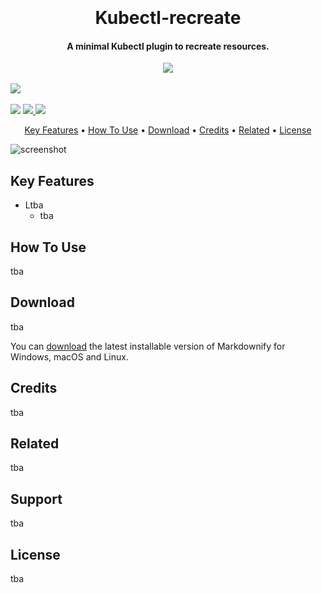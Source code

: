 
<h1 align="center">
  <br>
  <a href="https://craftcodecrew.com/><img src="https://github.com/cfreemoser/kube-recreate/blob/master/cover.png" alt="Kubectl-recreate" width="200"></a>
  <br>
  Kubectl-recreate
  <br>
</h1>

<h4 align="center">A minimal Kubectl plugin to recreate resources.</h4>

<p align="center">
  <a href="https://github.com/cfreemoser/kube-recreate/actions?query=workflow%3A%22Lint+and+Test+Code%22"><img src="https://github.com/cfreemoser/kube-recreate/workflows/Lint%20and%20Test%20Code/badge.svg"></a>

<a href="https://github.com/cfreemoser/kube-recreate/actions?query=workflow%3Apre-release"><img src="https://github.com/cfreemoser/kube-recreate/workflows/pre-release/badge.svg)"></a>


 <a href="https://github.com/cfreemoser/kube-recreate/actions?query=workflow%3Arelease"><img src="https://github.com/cfreemoser/kube-recreate/workflows/release/badge.svg"></a>
  <a href="https://saythanks.io/to/freimoser.c%40gmail.com">
      <img src="https://img.shields.io/badge/SayThanks.io-%E2%98%BC-1EAEDB.svg">
  </a>
  <a href="https://www.paypal.me/cfreimoser">
    <img src="https://img.shields.io/badge/$-donate-ff69b4.svg?maxAge=2592000&amp;style=flat">
  </a>
</p>

<p align="center">
  <a href="#key-features">Key Features</a> •
  <a href="#how-to-use">How To Use</a> •
  <a href="#download">Download</a> •
  <a href="#credits">Credits</a> •
  <a href="#related">Related</a> •
  <a href="#license">License</a>
</p>

![screenshot](https://raw.githubusercontent.com/amitmerchant1990/electron-markdownify/master/app/img/markdownify.gif)

## Key Features

* Ltba
  - tba

## How To Use

tba


## Download
tba

You can [download](https://github.com/amitmerchant1990/electron-markdownify/releases/tag/v1.2.0) the latest installable version of Markdownify for Windows, macOS and Linux.

## Credits

tba 


## Related

tba 
## Support

tba

## License

tba

